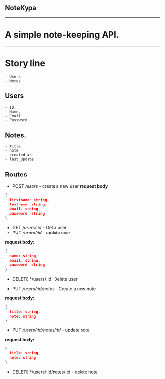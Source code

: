 ## NoteKypa

***

# A simple note-keeping API.

*** 

# Story line
    - Users 
    - Notes


## Users
    - ID.
    - Name.
    - Email.
    - Password.

## Notes.
    - Title
    - note
    - created_at
    - last_update

## Routes
* POST */users* - create a new user
**request body**
```json lines
{
  firstname: string,
  lastname: string,
  email: string,
  password: string
}
```
* GET */users/:id* - Get a user
* PUT */users/:id* - update user

**request body:**
```json lines
{
  name: string,
  email: string,
  password: string
}
```


* DELETE */users/:id -Delete user





* PUT */users/:id/notes* - Create a new note

**request body:**

```json lines
{
  title: string,
  note: string
}
```

* PUT */users/:id/notes/:id* - update note.

**request body:**

```json lines
{
  title: string,
  note: string
}
```

* DELETE */users/:id/notes/:id - delete note


